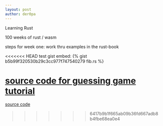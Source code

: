 ```yaml
---
layout: post
author: der0pa
---
```

Learning Rust

100 weeks of rust / wasm

steps for week one:
work thru examples in the rust-book 

<<<<<<< HEAD
test gist embed:
{% gist b5b99f320530b29c3cc977f747540279 fib.rs %}
 


 [source code for guessing game tutorial](
 https://github.com/der0pa/one-hundred-weeks/blob/master/guessing_game/src/main.rs)
=======

 
 [source code](
 https://github.com/der0pa/one-hundred-weeks/blob/master/guessing_game/src/main.rs)
>>>>>>> 6417b9b1f665ab09b36fd667adb8b4fbe68ea0e4
